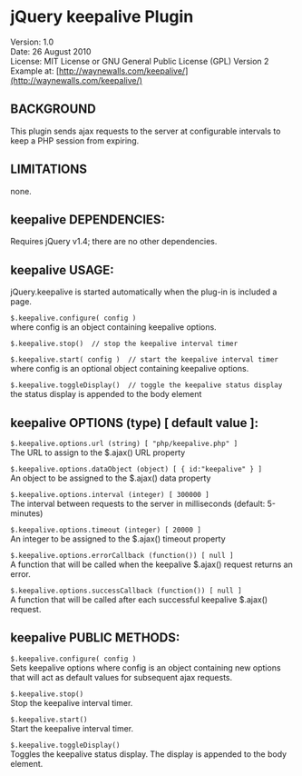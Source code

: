 # jQuery keepalive Plugin #

Version: 1.0  
Date: 26 August 2010  
License: MIT License or GNU General Public License (GPL) Version 2  
Example at: [http://waynewalls.com/keepalive/](http://waynewalls.com/keepalive/)  

## BACKGROUND ##

This plugin sends ajax requests to the server at configurable intervals to keep
a PHP session from expiring.

## LIMITATIONS ##

none.


## keepalive DEPENDENCIES: ##

Requires jQuery v1.4;  there are no other dependencies.


## keepalive USAGE: ##

jQuery.keepalive is started automatically when the plug-in is included a page.

`$.keepalive.configure( config )`  
where config is an object containing keepalive options.

`$.keepalive.stop()  // stop the keepalive interval timer`

`$.keepalive.start( config )  // start the keepalive interval timer`  
where config is an optional object containing keepalive options.

`$.keepalive.toggleDisplay()  // toggle the keepalive status display`  
the status display is appended to the body element


## keepalive OPTIONS (type) [ default value ]: ##

`$.keepalive.options.url (string) [ "php/keepalive.php" ]`  
The URL to assign to the $.ajax() URL property

`$.keepalive.options.dataObject (object) [ { id:"keepalive" } ]`  
An object to be assigned to the $.ajax() data property

`$.keepalive.options.interval (integer) [ 300000 ]`  
The interval between requests to the server in milliseconds (default: 5-minutes)

`$.keepalive.options.timeout (integer) [ 20000 ]`  
An integer to be assigned to the $.ajax() timeout property

`$.keepalive.options.errorCallback (function()) [ null ]`  
A function that will be called when the keepalive $.ajax() request returns an
error.

`$.keepalive.options.successCallback (function()) [ null ]`  
A function that will be called after each successful keepalive $.ajax() request.


## keepalive PUBLIC METHODS: ##

`$.keepalive.configure( config )`  
Sets keepalive options where config is an object containing new options that
will act as default values for subsequent ajax requests.

`$.keepalive.stop()`  
Stop the keepalive interval timer.

`$.keepalive.start()`  
Start the keepalive interval timer.

`$.keepalive.toggleDisplay()`  
Toggles the keepalive status display.  The display is appended to the body
element.
